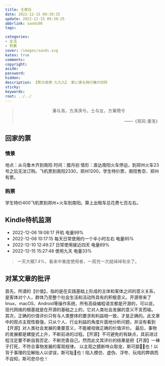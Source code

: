 ```yaml
---
title: 壬寅日
date: 2022-12-15 09:39:25
update: 2022-12-15 09:39:25
abbrlink: sands00
tags:

categories:
- 生活
- 积累
cover: /images/sands.svg
katex: true
comments:
copyright:
aside: 
password:
hidden:
description: 【聚沙成塔·九九九】 家に帰る飛行機の切符
sticky: 
keywords:
root: ../../
---
```


> <center>溱与洧，方涣涣兮。士与女，方秉蕳兮</center>
> <p align="right">——《郑风·溱洧》</p>
## 回家的票
### 情景
地点：从乌鲁木齐到南阳
时间：腊月初
情形：直达南阳火车停运，到郑州火车23号之后无法订购。飞机票到南阳2330，郑州1200，学生特价票，南阳售空、郑州有票。
### 购票
学生特价400飞机票到郑州+火车到南阳。算上出租车总花费七百左右。

## Kindle待机监测
* 2022-12-06 19:08:17 开机 电量99%
* 2022-12-08 10:17:15 每天日常使用约一个半小时左右 电量85%
* 2022-12-10 12:49:27 日常使用接近四天 电量69%
* 2022-12-15 15:27:48 使用九天 电量33%
> 一天大概7.4%，看来中重度使用者，一周充一次就绰绰有余了。


## 对某文章的批评
首先，所谓的【价值】，指的是在实践基础上形成的主体和客体之间的意义关系，是客体对个人，群体乃至整个社会生活和活动所具有的积极意义。开源带来了linux、macOS、Android等操作系统、所有高级编程语言都是开源的，可以说，现代网络的根基就是在开源的基础之上的，它对人类社会发展的意义不言而喻。
其次，正确的价值评价只有与人类整体的要求和利益相一致，才是正确的。此文章中的观点主观性极强，只从个人、行业利益的角度片面地分析问题，并没有看到【开源】对人类社会发展的重要意义，不能被视做正确的价值评价。
最后，事物的发展都是螺旋式上升，不断前进的过程。【开源】不可避免的有缺点，其前进过程注定要不断自我否定、不断完善自己。然而此文其评价的结果是把【开源】一棒子打死，不符合事物发展的客观规律。
以主观之臆断哗众取宠，斯可鄙🖕🏻也！以背于事理的见解贻人以谬误，斯可耻🤬也！陷入模仿、虚伪、浮夸、玩戏的弊病而不自知，斯可悲😞也！
